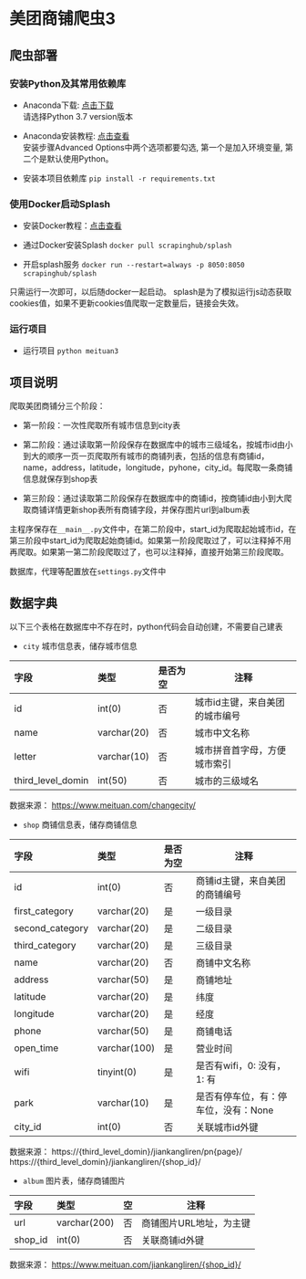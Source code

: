 # 美团商铺爬虫3
## 爬虫部署
### 安装Python及其常用依赖库  
- Anaconda下载: [点击下载](https://www.anaconda.com/distribution/#download-section)  
请选择Python 3.7 version版本  

- Anaconda安装教程: [点击查看](https://blog.csdn.net/u012318074/article/details/77075209)  
安装步骤Advanced Options中两个选项都要勾选, 第一个是加入环境变量, 第二个是默认使用Python。

- 安装本项目依赖库
`pip install -r requirements.txt`

### 使用Docker启动Splash
- 安装Docker教程：[点击查看](https://yeasy.gitbooks.io/docker_practice/install/windows.html)
- 通过Docker安装Splash
`docker pull scrapinghub/splash`

- 开启splash服务
`docker run --restart=always -p 8050:8050 scrapinghub/splash`

只需运行一次即可，以后随docker一起启动。
splash是为了模拟运行js动态获取cookies值，如果不更新cookies值爬取一定数量后，链接会失效。

### 运行项目

- 运行项目
`python meituan3`

## 项目说明

爬取美团商铺分三个阶段：

- 第一阶段：一次性爬取所有城市信息到city表

- 第二阶段：通过读取第一阶段保存在数据库中的城市三级域名，按城市id由小到大的顺序一页一页爬取所有城市的商铺列表，包括的信息有商铺id，name，address，latitude，longitude，pyhone，city_id。每爬取一条商铺信息就保存到shop表

- 第三阶段：通过读取第二阶段保存在数据库中的商铺id，按商铺id由小到大爬取商铺详情更新shop表所有商铺字段，并保存图片url到album表

主程序保存在`__main__.py`文件中，在第二阶段中，start_id为爬取起始城市id，在第三阶段中start_id为爬取起始商铺id。如果第一阶段爬取过了，可以注释掉不用再爬取。如果第一第二阶段爬取过了，也可以注释掉，直接开始第三阶段爬取。

数据库，代理等配置放在`settings.py`文件中

## 数据字典
以下三个表格在数据库中不存在时，python代码会自动创建，不需要自己建表
-  `city` 城市信息表，储存城市信息

|字段|类型|是否为空|注释|
|:----    |:-------    |:--- |------      |
|id    |int(0)     |否  |   城市id主键，来自美团的城市编号         |
|name |varchar(20) |否   |   城市中文名称   |
|letter     |varchar(10) |否   |    城市拼音首字母，方便城市索引     |
|third_level_domin |int(50)     |否   |   城市的三级域名  |

数据来源：
https://www.meituan.com/changecity/


    
-  `shop` 商铺信息表，储存商铺信息

|字段|类型|是否为空|注释|
|:----    |:-------    |:--- |------      |
|id    |int(0)     |否 |  商铺id主键，来自美团的商铺编号         |
|first_category  |varchar(20) |是   |     一级目录   |
|second_category |varchar(20) |是   |     二级目录   |
|third_category |varchar(20) |是   |    三级目录   |
|name |varchar(20) |否   |    商铺中文名称   |
|address |varchar(50) |是   |    商铺地址   |
|latitude |varchar(20) |是   |    纬度   |
|longitude |varchar(20) |是   |    经度   |
|phone |varchar(50) |是   |    商铺电话   |
|open_time |varchar(100) |是   |    营业时间   |
|wifi |tinyint(0) |是   |    是否有wifi，0: 没有，1: 有   |
|park |varchar(10) |是   |    是否有停车位，有：停车位，没有：None   |
|city_id    |int(0)     |否 |  关联城市id外键        |

数据来源：
https://{third_level_domin}/jiankangliren/pn{page}/
https://{third_level_domin}/jiankangliren/{shop_id}/


    
-  `album` 图片表，储存商铺图片

|字段|类型|空|注释|
|:----    |:-------    |:--- |------      |
|url |varchar(200) |否 |    商铺图片URL地址，为主键  |
|shop_id    |int(0)     |否 |  关联商铺id外键        |

数据来源：
https://www.meituan.com/jiankangliren/{shop_id}/